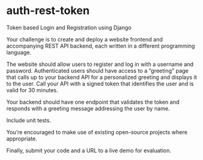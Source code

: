 # auth-rest-token
Token based Login and Registration using Django

Your challenge is to create and deploy a website frontend and accompanying REST API backend, each written in a different programming language.
 
The website should allow users to register and log in with a username and password.  Authenticated users should have access to a “greeting” page that calls up to your backend API for a personalized greeting and displays it to the user. Call your API with a signed token that identifies the user and is valid for 30 minutes.
 
Your backend should have one endpoint that validates the token and responds with a greeting message addressing the user by name.
 
Include unit tests.
 
You’re encouraged to make use of existing open-source projects where appropriate.
 
Finally, submit your code and a URL to a live demo for evaluation.
 

